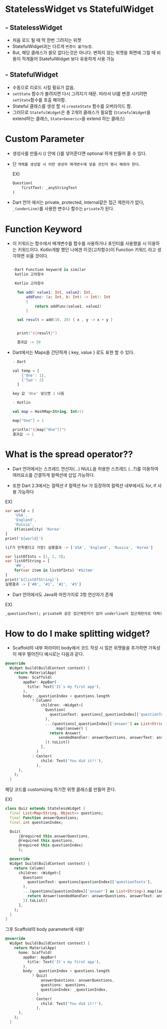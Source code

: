 # StatelessWidget vs StatefulWidget

## - StatelessWidget
- 처음 로드 될 때 딱 한번 그려지는 위젯
- StatefulWidget과는 다르게 `변경이 불가능함`.
- But, 해당 클래스가 쓸모 없다는것은 아니다. 변하지 않는 위젯을 화면에 그릴 때 비용이 적게들어 StatefulWidget 보다 유용하게 사용 가능


## - StatefulWidget

- 수동으로 리로드 시킬 필요가 없음.
- `setState` 함수가 불려지면 다시 그려지기 때문. 따라서 UI를 변경 시키려면 `setState`함수를 호출 해야함.
- Stateful 클래스를 생성 할 시 `createState` 함수를 오버라이드 함.
- 그러므로 `StatefulWidget`은 총 2개의 클래스가 필요함 (`StatefulWidget`을 extend하는 클래스, `State<Generic>`을 extend 하는 클래스)


# Custom Parameter
- 생성사를 만들시 () 안에 {}를 넣어준다면 optional 하게 만들어 줄 수 있다.
- 단 `객체를 생성할 시 어떤 생성자 매개변수에 넣을 것인지 명시 해줘야 한다`.
  
  EX) 
  
  ```Dart
  Question(
      firstText: _anyStringText
  )
  ```
- Dart 언어 에서는 private, protected, internal같은 접근 제한자가 없다, `_(underLine)`를 사용한 변수나 함수는 `private`가 된다.

# Function Keyword
- 이 키워드는 함수에서 매개변수를 함수를 사용하거나 포인터를 사용했을 시 이용하는 키워드이다. Kotlin개발 했던 나에겐 이것(고차함수)이 Function 키워드 라고 생각하면 쉬울 것이다.

  ```Kotlin

  -Dart Function keyword is similar
   kotlin 고차함수

   Kotlin 고차함수

    fun add( value1: Int, value2: Int, 
        addFunc: (a: Int, b: Int) -> Int): Int 
        {
            return addFunc(value1, value2)
        }

    val result = add(10, 20) { x , y -> x + y }


    print("${result}")

    결과값 -> 30
    ```

- Dart에서는 Maps을 간단하게 { key, value } 로도 표현 할 수 있다.
  ``` Dart
  - Dart

  val temp = [
      {'One': 1},
      {'Two': 2}
    ]

  key 값 'One' 넣으면 1 나옴
  ```

  ``` Kotlin
  - Kotlin

  val map = HashMap<String, Int>()

  map["One"] = 1

  println("${map["One"]}")
  결과값 -> 1
  ```

# What is the spread operator??

- Dart 언어에서는 스프레드 연산자(...) NULL을 허용한 스프레드 (...?)를 이용하여 여러요소를 간결하게 컬렉션에 삽입 가능하다.

- 또한 Dart 2.3에서는 컬렉션 if 컬렉션 for 가 등장하여 컬렉션 내부에서도 for, if 사용 가능하다

EX)
```Dart
var world = [
    'USA',
    'England',
    'Russia',
    if(asianCity) 'Korea'
]
print('${world}')

(if가 만족했다고 가정) 실행결과 -> ['USA', 'England', 'Russia', 'Korea']

var listOfInts = [1, 2, 3];
var listOfString = [
    '#0',
    for(var item in listOfInts) '#$item'
]
print('${listOfString}')
실행결과 -> ['#0', '#1', '#2', '#3']
```

- Dart 언어에서도 Java와 마찬가지로 3항 연산자가 존재

EX)
```Dart
_questionsText(; private와 같은 접근제한자가 없어 underline이 접근제한자로 대체) < = question.length ? Text('It is  true') : Text('It is false')
```

# How to do I make splitting widget?
- Scaffold의 내부 파라미터 body에서 코드 작성 시 많은 위젯들을 추가하면 가독성이 매우 떨어진다 예시로는 다음과 같다.

```Dart
@override
  Widget build(BuildContext context) {
    return MaterialApp(
      home: Scaffold(
        appBar: AppBar(
          title: Text('It`s my first app'),
        ),
        body: _questionIndex < questions.length
            ? Column(
                children: <Widget>[
                  Question(
                    questionText: questions[_questionIndex]['questionTexts'],
                  ),
                  ...(questions[_questionIndex]['answer'] as List<String>)
                      .map((answer) {
                    return Answer(
                        sendedHandler: answerQuestions, answerText: answer);
                  }).toList()
                ],
              )
            : Center(
                child: Text('You did it!!'),
              ),
      ),
    );
  }
  ```

  해당 코드를 customizing 하기전 위젯 클래스를 만들어 준다.
  
  EX)
```Dart
class Quiz extends StatelessWidget {
  final List<Map<String, Object>> questions;
  final Function answerQuestions;
  final int questionIndex;

  Quiz(
      {@required this.answerQuestions,
      @required this.questions,
      @required this.questionIndex}
      );

  @override
  Widget build(BuildContext context) {
    return Column(
      children: <Widget>[
        Question(
          questionText: questions[questionIndex]['questionTexts'],
        ),
        ...(questions[questionIndex]['answer'] as List<String>).map((answer) {
          return Answer(sendedHandler: answerQuestions, answerText: answer);
        }).toList()
      ],
    );
  }
}
```

그후 Scaffold의 body parameter에 사용!
```Dart
@override
  Widget build(BuildContext context) {
    return MaterialApp(
      home: Scaffold(
        appBar: AppBar(
          title: Text('It`s my first app'),
        ),
        body: _questionIndex < questions.length
            ? Quiz(
                answerQuestions: answerQuestions,
                questions: questions,
                questionIndex: _questionIndex,
              )
            : Center(
                child: Text('You did it!!'),
              ),
      ),
    );
  }
```
